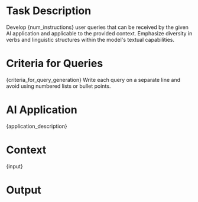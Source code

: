 # Task Description
Develop {num_instructions} user queries that can be received by the given AI application and applicable to the provided context. Emphasize diversity in verbs and linguistic structures within the model's textual capabilities.

# Criteria for Queries
{criteria_for_query_generation}
Write each query on a separate line and avoid using numbered lists or bullet points.

# AI Application
{application_description}

# Context
{input}

# Output